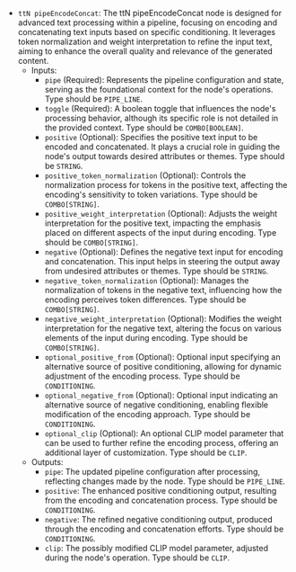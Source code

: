 - `ttN pipeEncodeConcat`: The ttN pipeEncodeConcat node is designed for advanced text processing within a pipeline, focusing on encoding and concatenating text inputs based on specific conditioning. It leverages token normalization and weight interpretation to refine the input text, aiming to enhance the overall quality and relevance of the generated content.
    - Inputs:
        - `pipe` (Required): Represents the pipeline configuration and state, serving as the foundational context for the node's operations. Type should be `PIPE_LINE`.
        - `toggle` (Required): A boolean toggle that influences the node's processing behavior, although its specific role is not detailed in the provided context. Type should be `COMBO[BOOLEAN]`.
        - `positive` (Optional): Specifies the positive text input to be encoded and concatenated. It plays a crucial role in guiding the node's output towards desired attributes or themes. Type should be `STRING`.
        - `positive_token_normalization` (Optional): Controls the normalization process for tokens in the positive text, affecting the encoding's sensitivity to token variations. Type should be `COMBO[STRING]`.
        - `positive_weight_interpretation` (Optional): Adjusts the weight interpretation for the positive text, impacting the emphasis placed on different aspects of the input during encoding. Type should be `COMBO[STRING]`.
        - `negative` (Optional): Defines the negative text input for encoding and concatenation. This input helps in steering the output away from undesired attributes or themes. Type should be `STRING`.
        - `negative_token_normalization` (Optional): Manages the normalization of tokens in the negative text, influencing how the encoding perceives token differences. Type should be `COMBO[STRING]`.
        - `negative_weight_interpretation` (Optional): Modifies the weight interpretation for the negative text, altering the focus on various elements of the input during encoding. Type should be `COMBO[STRING]`.
        - `optional_positive_from` (Optional): Optional input specifying an alternative source of positive conditioning, allowing for dynamic adjustment of the encoding process. Type should be `CONDITIONING`.
        - `optional_negative_from` (Optional): Optional input indicating an alternative source of negative conditioning, enabling flexible modification of the encoding approach. Type should be `CONDITIONING`.
        - `optional_clip` (Optional): An optional CLIP model parameter that can be used to further refine the encoding process, offering an additional layer of customization. Type should be `CLIP`.
    - Outputs:
        - `pipe`: The updated pipeline configuration after processing, reflecting changes made by the node. Type should be `PIPE_LINE`.
        - `positive`: The enhanced positive conditioning output, resulting from the encoding and concatenation process. Type should be `CONDITIONING`.
        - `negative`: The refined negative conditioning output, produced through the encoding and concatenation efforts. Type should be `CONDITIONING`.
        - `clip`: The possibly modified CLIP model parameter, adjusted during the node's operation. Type should be `CLIP`.
